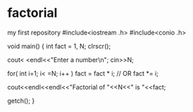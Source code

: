 # factorial
my first repository
#include<iostream .h>
#include<conio .h>
 
void main()
{
  int fact = 1, N;
  clrscr();
 
  cout< <endl<<"Enter a number\n";
  cin>>N;
 
  for( int i=1; i< =N; i++ )
   fact = fact * i;  // OR fact *= i;
 
  cout<<endl<<endl<<"Factorial of "<<N<<" is "<<fact;
 
  getch();
}
